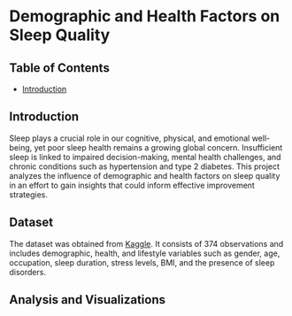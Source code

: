 # **Demographic and Health Factors on Sleep Quality**

## **Table of Contents**
- [Introduction](#Introduction)

## **Introduction**

Sleep plays a crucial role in our cognitive, physical, and emotional well-being, yet poor sleep health remains a growing global concern. Insufficient sleep is linked to impaired decision-making, mental health challenges, and chronic conditions such as hypertension and type 2 diabetes. This project analyzes the influence of demographic and health factors on sleep quality in an effort to gain insights that could inform effective improvement strategies.

## **Dataset**

The dataset was obtained from [Kaggle](https://www.kaggle.com/datasets/uom190346a/sleep-health-and-lifestyle-dataset). It consists of 374 observations and includes demographic, health, and lifestyle variables such as gender, age, occupation, sleep duration, stress levels, BMI, and the presence of sleep disorders. 


## **Analysis and Visualizations**
